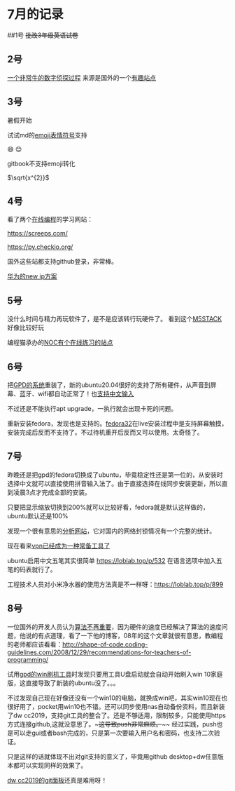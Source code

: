 # 7月的记录

##1号
~~批改3年级英语试卷~~

## 2号
[一个非常牛的数字侦探过程](https://www.iyouport.org/%e7%a9%ba%e8%8d%a1%e8%8d%a1%e7%9a%84%e8%93%9d%e5%a4%a9%e4%b8%8a%e6%8e%a0%e8%bf%87%e4%b8%80%e6%9e%b6%e9%a3%9e%e6%9c%ba%e4%bd%a0%e8%83%bd%e7%9f%a5%e9%81%93%e5%9c%b0%e7%90%86%e4%bd%8d/)
来源是国外的一个[有趣站点](https://nixintel.info/osint/using-flight-tracking-for-geolocation-quiztime-30th-october-2019/)

## 3号
暑假开始

试试md的[emoji表情符号](https://www.webfx.com/tools/emoji-cheat-sheet/)支持

:smile:
:blush:

gitbook不支持emoji转化

$\sqrt{x^{2}}$


## 4号
看了两个[在线编程](https://mp.weixin.qq.com/s?__biz=MzUxOTMyMzE2Mg==&mid=2247507563&idx=1&sn=6e47459262a83b2c688daba3ce207778&chksm=f9f9f51ece8e7c0803f26e36d5ae51aa6c47fbcad51baa8f43a035972fb2f39e46b0f5f8977d&mpshare=1&scene=23&srcid=0704LeKeoPBcDViFGKn0Qhpm&sharer_sharetime=1593826743169&sharer_shareid=41b5fc3e9957c0cb79d4ac307cf9e83b#rd)的学习网站：

https://screeps.com/

https://py.checkio.org/

国外这些站都支持github登录，非常棒。

[华为的new ip方案](https://www.geekpark.net/news/258146)

## 5号
没什么时间与精力再玩软件了，是不是应该转行玩硬件了。
看到这个[M5STACK](https://www.arduino.cn/thread-91388-1-1.html)好像比较好玩

编程猫承办的[NOC有个在线练习的站点](https://contest.codemao.cn/nocbcm/enterTest)

## 6号
把[GPD的系统](http://www.softwincn.com/gpdpocketgjxz)重装了，新的ubuntu20.04很好的支持了所有硬件，从声音到屏幕、蓝牙、wifi都自动正常了！也[支持中文输入](https://blog.csdn.net/a805607966/article/details/105874756)

不过还是不能执行apt upgrade，一执行就会出现卡死的问题。

重新安装fedora，发现也是支持的。[fedora32](https://getfedora.org/en/workstation/)在live安装过程中是支持屏幕触摸，安装完成后反而不支持了。不过待机重开后反而又可以使用。太奇怪了。

## 7号
昨晚还是把gpd的fedora切换成了ubuntu，毕竟稳定性还是第一位的，从安装时选择中文就可以直接使用拼音输入法了。由于直接选择在线同步安装更新，所以直到凌晨3点才完成全部的安装。

只要把显示缩放切换到200%就可以比较好看，fedora就是默认这样做的，ubuntu默认还是100%

发现一个很有意思的[分析网站](https://zh.greatfire.org/analyzer)，它对国内的网络封锁情况有一个完整的统计。

现在看来[vpn已经成为一种常备工具了](https://vilavpn.com/aff.php?aff=811)

ubuntu启用中文五笔其实很简单 https://loblab.top/p/532 在语言选项中加入五笔的码表就行了。

工程技术人员对小米净水器的使用方法真是不一样呀：https://loblab.top/p/899

## 8号
一位国外的开发人员认为[算法不再重要](http://shape-of-code.coding-guidelines.com/2020/07/05/algorithms-are-now-commodities/)，因为硬件的速度已经解决了算法的速度问题，他说的有点道理，看了一下他的博客，08年的这个文章就很有意思，教编程的老师都应该看看：http://shape-of-code.coding-guidelines.com/2008/12/29/recommendations-for-teachers-of-programming/

试用[gpd的win刷机工具](http://www.softwincn.com/gpdpocketgjxz)时发现只要用工具U盘启动就会自动开始刷入win 10家庭版，这直接导致了新装的ubuntu没了。。。

不过发现自己现在好像还没有一个win10的电脑，就换成win吧，其实win10现在也很好用了，pocket用win10也不错。还可以同步使用nas自动备份资料，而且新装了dw cc2019，支持git工具的整合了。还是不够适用，限制较多，只能使用https方式连接github,这就没意思了。~~~这导致push非常麻烦。~~~~ 经过实践，push也是可以走gui或者bash完成的，只是第一次要输入用户名和密码，也支持二次验证。

只是这样的话就体现不出对git支持的意义了，毕竟用github desktop+dw任意版本都可以实现同样的效果了。

[dw cc2019的git面板](https://helpx.adobe.com/cn/dreamweaver/using/git-support.html?mv=product&mv2=dw#TheGitPanel)还真是难用呀！